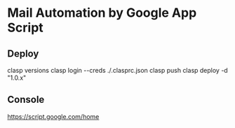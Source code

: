 # Mail Automation by Google App Script

## Deploy
clasp versions
clasp login --creds ./.clasprc.json
clasp push
clasp deploy -d "1.0.x"

## Console
https://script.google.com/home